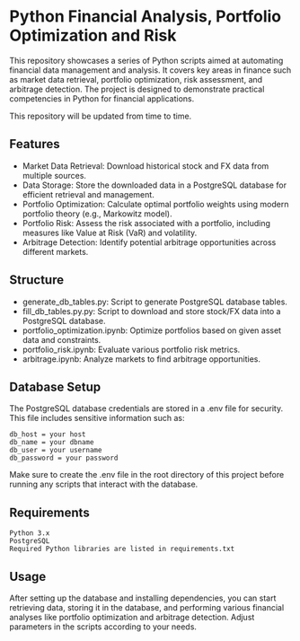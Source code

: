 # Python Financial Analysis, Portfolio Optimization and Risk

This repository showcases a series of Python scripts aimed at automating financial data management and analysis. It covers key areas in finance such as market data retrieval, portfolio optimization, risk assessment, and arbitrage detection. The project is designed to demonstrate practical competencies in Python for financial applications.

This repository will be updated from time to time.

## Features

- Market Data Retrieval: Download historical stock and FX data from multiple sources.
- Data Storage: Store the downloaded data in a PostgreSQL database for efficient retrieval and management.
- Portfolio Optimization: Calculate optimal portfolio weights using modern portfolio theory (e.g., Markowitz model).
- Portfolio Risk: Assess the risk associated with a portfolio, including measures like Value at Risk (VaR) and volatility.
- Arbitrage Detection: Identify potential arbitrage opportunities across different markets.

## Structure

- generate_db_tables.py: Script to generate PostgreSQL database tables.
- fill_db_tables.py.py: Script to download and store stock/FX data into a PostgreSQL database.
- portfolio_optimization.ipynb: Optimize portfolios based on given asset data and constraints.
- portfolio_risk.ipynb: Evaluate various portfolio risk metrics.
- arbitrage.ipynb: Analyze markets to find arbitrage opportunities.

## Database Setup

The PostgreSQL database credentials are stored in a .env file for security. This file includes sensitive information such as:

    db_host = your host
    db_name = your dbname
    db_user = your username
    db_password = your password

Make sure to create the .env file in the root directory of this project before running any scripts that interact with the database.

## Requirements

    Python 3.x
    PostgreSQL
    Required Python libraries are listed in requirements.txt

## Usage

After setting up the database and installing dependencies, you can start retrieving data, storing it in the database, and performing various financial analyses like portfolio optimization and arbitrage detection. Adjust parameters in the scripts according to your needs.
